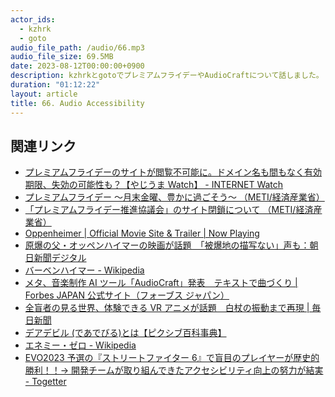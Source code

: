 ```yaml
---
actor_ids:
  - kzhrk
  - goto
audio_file_path: /audio/66.mp3
audio_file_size: 69.5MB
date: 2023-08-12T00:00:00+0900
description: kzhrkとgotoでプレミアムフライデーやAudioCraftについて話しました。
duration: "01:12:22"
layout: article
title: 66. Audio Accessibility
---
```


<!-- prettier-ignore-start -->

## 関連リンク

- [プレミアムフライデーのサイトが閲覧不可能に。ドメイン名も間もなく有効期限、失効の可能性も？【やじうま Watch】 - INTERNET Watch](https://internet.watch.impress.co.jp/docs/yajiuma/1520203.html)
- [プレミアムフライデー ～月末金曜、豊かに過ごそう～ （METI/経済産業省）](https://www.meti.go.jp/policy/mono_info_service/service/premium-friday/index.html)
- [「プレミアムフライデー推進協議会」のサイト閉鎖について （METI/経済産業省）](https://www.meti.go.jp/press/2023/08/20230809003/20230809003.html)
- [Oppenheimer \| Official Movie Site & Trailer \| Now Playing](https://www.oppenheimermovie.com/)
- [原爆の父・オッペンハイマーの映画が話題　「被爆地の描写ない」声も：朝日新聞デジタル](https://www.asahi.com/articles/ASR87547YR84UHBI00G.html)
- [バーベンハイマー - Wikipedia](https://ja.wikipedia.org/wiki/%E3%83%90%E3%83%BC%E3%83%99%E3%83%B3%E3%83%8F%E3%82%A4%E3%83%9E%E3%83%BC)
- [メタ、音楽制作 AI ツール「AudioCraft」発表　テキストで曲づくり \| Forbes JAPAN 公式サイト（フォーブス ジャパン）](https://forbesjapan.com/articles/detail/65034)
- [全盲者の見る世界、体験できる VR アニメが話題　白杖の振動まで再現 \| 毎日新聞](https://mainichi.jp/articles/20230807/k00/00m/040/081000c)
- [デアデビル (であでびる)とは【ピクシブ百科事典】](https://dic.pixiv.net/a/%E3%83%87%E3%82%A2%E3%83%87%E3%83%93%E3%83%AB)
- [エネミー・ゼロ - Wikipedia](https://ja.wikipedia.org/wiki/%E3%82%A8%E3%83%8D%E3%83%9F%E3%83%BC%E3%83%BB%E3%82%BC%E3%83%AD)
- [EVO2023 予選の『ストリートファイター 6』で盲目のプレイヤーが歴史的勝利！！→ 開発チームが取り組んできたアクセシビリティ向上の努力が結実 - Togetter](https://togetter.com/li/2199660)
<!-- prettier-ignore-end -->
